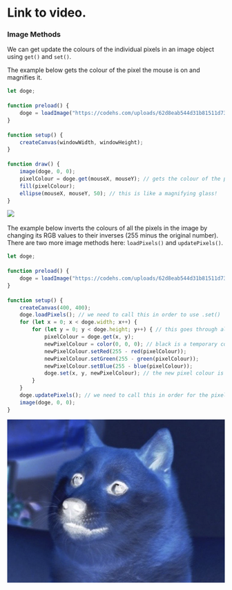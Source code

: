 # Link to video.

### Image Methods

We can get update the colours of the individual pixels in an image object using `get()` and `set()`.

The example below gets the colour of the pixel the mouse is on and magnifies it.

```js
let doge;

function preload() {
    doge = loadImage("https://codehs.com/uploads/62d8eab544d31b81511d731d11ef6c00");
}

function setup() {
    createCanvas(windowWidth, windowHeight);
}

function draw() {
    image(doge, 0, 0);
    pixelColour = doge.get(mouseX, mouseY); // gets the colour of the pixel at (mouseX, mouseY)
    fill(pixelColour);
    ellipse(mouseX, mouseY, 50); // this is like a magnifying glass!
}
```

![](../../Images/doge_magnifier.gif)


The example below inverts the colours of all the pixels in the image by changing its RGB values to their inverses (255 minus the original number). There are two more image methods here: `loadPixels()` and `updatePixels()`.

```js
let doge;

function preload() {
    doge = loadImage("https://codehs.com/uploads/62d8eab544d31b81511d731d11ef6c00");
}

function setup() {
    createCanvas(400, 400);
    doge.loadPixels(); // we need to call this in order to use .set()
    for (let x = 0; x < doge.width; x++) {
        for (let y = 0; y < doge.height; y++) { // this goes through all the pixels in the image
            pixelColour = doge.get(x, y);
            newPixelColour = color(0, 0, 0); // black is a temporary colour
            newPixelColour.setRed(255 - red(pixelColour));
            newPixelColour.setGreen(255 - green(pixelColour));
            newPixelColour.setBlue(255 - blue(pixelColour));
            doge.set(x, y, newPixelColour); // the new pixel colour is the inverse of what it was before
        }
    }
    doge.updatePixels(); // we need to call this in order for the pixels to update
    image(doge, 0, 0);
}
```

![](../../Images/inverted_doge.png)
